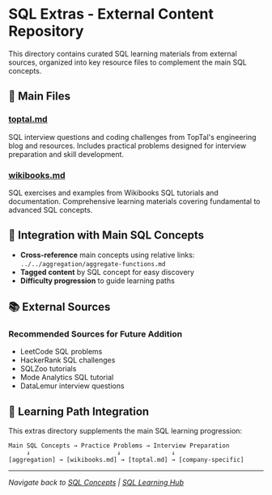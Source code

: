 # SQL Extras - External Content Repository

This directory contains curated SQL learning materials from external sources, organized into key resource files to complement the main SQL concepts.

## 📄 Main Files

### [toptal.md](toptal.md)

SQL interview questions and coding challenges from TopTal's engineering blog and resources. Includes practical problems designed for interview preparation and skill development.

### [wikibooks.md](wikibooks.md)

SQL exercises and examples from Wikibooks SQL tutorials and documentation. Comprehensive learning materials covering fundamental to advanced SQL concepts.

## 🔗 Integration with Main SQL Concepts

- **Cross-reference** main concepts using relative links: `../../aggregation/aggregate-functions.md`
- **Tagged content** by SQL concept for easy discovery
- **Difficulty progression** to guide learning paths

## 📚 External Sources

### Recommended Sources for Future Addition

- LeetCode SQL problems
- HackerRank SQL challenges
- SQLZoo tutorials
- Mode Analytics SQL tutorial
- DataLemur interview questions

## 🎯 Learning Path Integration

This extras directory supplements the main SQL learning progression:

```diagram
Main SQL Concepts → Practice Problems → Interview Preparation
     ↓                        ↓              ↓
[aggregation] → [wikibooks.md] → [toptal.md] → [company-specific]
```

---

*Navigate back to [SQL Concepts](../README.md) | [SQL Learning Hub](../README.md)*
